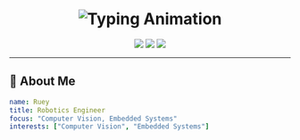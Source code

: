 <!-- Profile README -->

<h1 align="center">
  <img src="https://readme-typing-svg.herokuapp.com?font=Fira+Code&size=28&color=00F5FF&center=true&vCenter=true&width=450&lines=Hello,+I'm+Ruey!+🤖;Futuristic+Tech+Explorer!+🚀" alt="Typing Animation">
</h1>

<p align="center">
  <img src="https://img.shields.io/badge/-Python-3776AB?style=for-the-badge&logo=python&logoColor=white" />
  <img src="https://img.shields.io/badge/-C++-00599C?style=for-the-badge&logo=cplusplus&logoColor=white" />
  <img src="https://img.shields.io/badge/-JavaScript-F7DF1E?style=for-the-badge&logo=javascript&logoColor=black" />
</p>

---

## 🌌 About Me  

```yaml
name: Ruey
title: Robotics Engineer
focus: "Computer Vision, Embedded Systems"
interests: ["Computer Vision", "Embedded Systems"]
